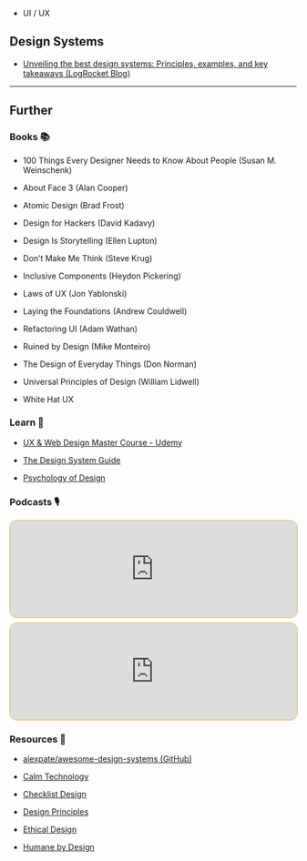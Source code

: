 - UI / UX

## Design Systems

- [Unveiling the best design systems: Principles, examples, and key takeaways (LogRocket Blog)](https://blog.logrocket.com/ux-design/best-design-systems/)
---
## Further

### Books 📚

- 100 Things Every Designer Needs to Know About People (Susan M. Weinschenk)

- About Face 3 (Alan Cooper)

- Atomic Design (Brad Frost)

- Design for Hackers (David Kadavy)

- Design Is Storytelling (Ellen Lupton)

- Don’t Make Me Think (Steve Krug)

- Inclusive Components (Heydon Pickering)

- Laws of UX (Jon Yablonski)

- Laying the Foundations (Andrew Couldwell)

- Refactoring UI (Adam Wathan)

- Ruined by Design (Mike Monteiro)

- The Design of Everyday Things (Don Norman)

- Universal Principles of Design (William Lidwell)

- White Hat UX
### Learn 🧠

- [UX & Web Design Master Course - Udemy](https://www.udemy.com/course/ux-web-design-master-course-strategy-design-development/)

- [The Design System Guide](https://thedesignsystem.guide/)

- [Psychology of Design](https://growth.design/psychology)
### Podcasts 🎙

<iframe style='margin-bottom: .5rem; display: block; height: 170px; width: 100%; border: 1px solid #edae49; border-radius: .75rem; box-sizing: content-box' src='https://podverse.fm/embed/player?episodeId=_per3x-Yv_' title='Podverse Embed Player' class='pv-embed-player'>Syntax - Design Systems</iframe>

<iframe style='margin-bottom: .5rem; display: block; height: 170px; width: 100%; border: 1px solid #edae49; border-radius: .75rem; box-sizing: content-box' src='https://podverse.fm/embed/player?episodeId=U84TOglo' title='Podverse Embed Player' class='pv-embed-player'>Syntax - Design Foundations for Developers</iframe>

### Resources 🧩

- [alexpate/awesome-design-systems (GitHub)](https://github.com/alexpate/awesome-design-systems)

- [Calm Technology](https://calmtech.com/)

- [Checklist Design](https://www.checklist.design/)

- [Design Principles](https://principles.design/)

- [Ethical Design](https://ind.ie/ethical-design/)

- [Humane by Design](https://humanebydesign.com/)
